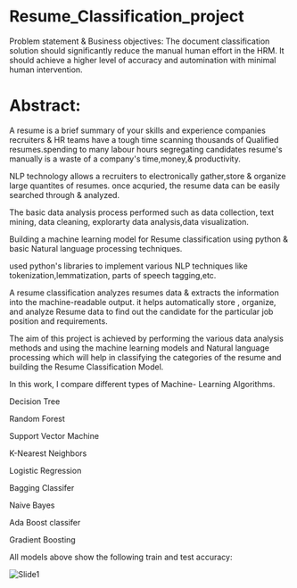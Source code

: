 # Resume_Classification_project
Problem statement & Business objectives: The document classification solution should significantly reduce the manual human effort in the HRM. It should achieve a higher level of accuracy and automination with minimal human intervention.

# Abstract:
A resume is a brief summary of your skills and experience companies recruiters & HR teams have a tough time scanning thousands of Qualified resumes.spending to many labour hours segregating candidates resume's manually is a waste of a company's time,money,& productivity.

NLP technology allows a recruiters to electronically gather,store & organize large quantites of resumes. once acquried, the resume data can be easily searched through & analyzed.

The basic data analysis process performed such as data collection, text mining, data cleaning, explorarty data analysis,data visualization.

Building a machine learning model for Resume classification using python & basic Natural language processing techniques.

used python's libraries to implement various NLP techniques like tokenization,lemmatization, parts of speech tagging,etc.

A resume classification analyzes resumes data & extracts the information into the machine-readable output. it helps automatically store , organize, and analyze Resume data to find out the candidate for the particular job position and requirements.

The aim of this project is achieved by performing the various data analysis methods and using the machine learning models and Natural language processing which will help in classifying the categories of the resume and building the Resume Classification Model.

In this work, I compare different types of Machine- Learning Algorithms.

Decision Tree

Random Forest

Support Vector Machine

K-Nearest Neighbors

Logistic Regression

Bagging Classifer

Naive Bayes

Ada Boost classifer

Gradient Boosting

All models above show the following train and test accuracy:

![Slide1](https://github.com/user-attachments/assets/243b63e4-d664-40eb-9358-29ed8fb07aa9)







